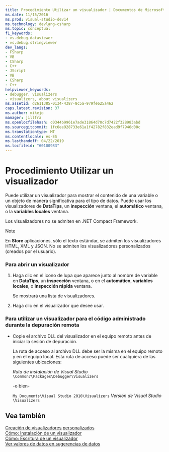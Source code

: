 ```yaml
---
title: Procedimiento Utilizar un visualizador | Documentos de Microsoft
ms.date: 11/15/2016
ms.prod: visual-studio-dev14
ms.technology: devlang-csharp
ms.topic: conceptual
f1_keywords:
- vs.debug.dataviewer
- vs.debug.stringviewer
dev_langs:
- FSharp
- VB
- CSharp
- C++
- JScript
- VB
- CSharp
- C++
helpviewer_keywords:
- debugger, visualizers
- visualizers, about visualizers
ms.assetid: d2611385-0134-4387-8c5a-979fe625a462
caps.latest.revision: 37
ms.author: mikejo
manager: jillfra
ms.openlocfilehash: c0344b9961e7ade31864d70c7d7422f328983abd
ms.sourcegitcommit: 1fc6ee928733e61a1f42782f832ead9f7946d00c
ms.translationtype: MT
ms.contentlocale: es-ES
ms.lasthandoff: 04/22/2019
ms.locfileid: "60100983"
---
```

# <a name="how-to-use-a-visualizer"></a>Procedimiento Utilizar un visualizador
Puede utilizar un visualizador para mostrar el contenido de una variable o un objeto de manera significativa para el tipo de datos. Puede usar los visualizadores de **DataTips**, un **inspección** ventana, el **automático** ventana, o la **variables locales** ventana.  
  
 Los visualizadores no se admiten en .NET Compact Framework.  
  
> [!NOTE]
>  En **Store** aplicaciones, sólo el texto estándar, se admiten los visualizadores HTML, XML y JSON. No se admiten los visualizadores personalizados (creados por el usuario).  
  
### <a name="to-open-a-visualizer"></a>Para abrir un visualizador  
  
1. Haga clic en el icono de lupa que aparece junto al nombre de variable en **DataTips**, un **inspección** ventana, o en el **automático**, **variables locales**, o **Inspección rápida** ventana.  
  
     Se mostrará una lista de visualizadores.  
  
2. Haga clic en el visualizador que desee usar.  
  
### <a name="to-use-a-visualizer-for-managed-code-during-remote-debugging"></a>Para utilizar un visualizador para el código administrado durante la depuración remota  
  
- Copie el archivo DLL del visualizador en el equipo remoto antes de iniciar la sesión de depuración.  
  
     La ruta de acceso al archivo DLL debe ser la misma en el equipo remoto y en el equipo local. Esta ruta de acceso puede ser cualquiera de las siguientes ubicaciones:  
  
     *Ruta de instalación de Visual Studio* `\Common7\Packages\Debugger\Visualizers`  
  
     -o bien-  
  
     `My Documents\Visual Studio 2010\Visualizers` *Versión de Visual Studio* `\Visualizers`  
  
## <a name="see-also"></a>Vea también  
 [Creación de visualizadores personalizados](../debugger/create-custom-visualizers-of-data.md)   
 [Cómo: Instalación de un visualizador](../debugger/how-to-install-a-visualizer.md)   
 [Cómo: Escritura de un visualizador](../debugger/how-to-write-a-visualizer.md)   
 [Ver valores de datos en sugerencias de datos](../debugger/view-data-values-in-data-tips-in-the-code-editor.md)